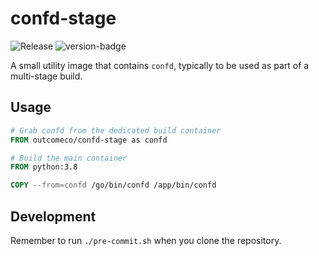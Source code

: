 # confd-stage
![Release](https://github.com/outcome-co/confd-stage-image/workflows/Release/badge.svg?branch=v0.2.3) ![version-badge](https://img.shields.io/badge/version-0.2.3-brightgreen)

A small utility image that contains `confd`, typically to be used as part of a multi-stage build.

## Usage

```Dockerfile
# Grab confd from the dedicated build container
FROM outcomeco/confd-stage as confd

# Build the main container
FROM python:3.8

COPY --from=confd /go/bin/confd /app/bin/confd
```

## Development

Remember to run `./pre-commit.sh` when you clone the repository.
